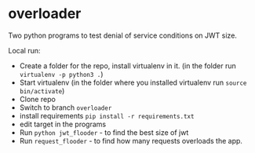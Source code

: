 # overloader
Two python programs to test denial of service conditions on JWT size.

Local run:
* Create a folder for the repo, install virtualenv in it. (in the folder run `virtualenv -p python3 .`)
* Start virtualenv (in the folder where you installed virtualenv run `source bin/activate`)
* Clone repo
* Switch to branch `overloader`
* install requirements `pip install -r requirements.txt`
* edit target in the programs
* Run `python jwt_flooder` - to find the best size of jwt
* Run `request_flooder` - to find how many requests overloads the app.